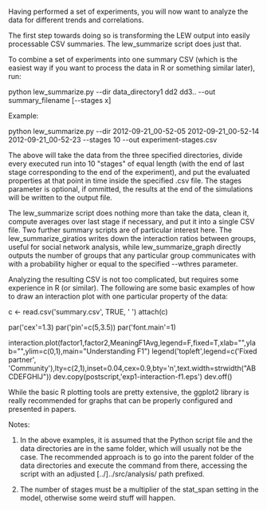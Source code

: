 Having performed a set of experiments, you will now want to analyze the data for different trends and correlations.

The first step towards doing so is transforming the LEW output into easily processable CSV summaries. The lew_summarize script does just that.

To combine a set of experiments into one summary CSV (which is the easiest way if you want to process the data in R or something similar later), run:

python lew_summarize.py --dir data_directory1 dd2 dd3.. --out summary_filename [--stages x]

Example:

python lew_summarize.py --dir 2012-09-21_00-52-05  2012-09-21_00-52-14  2012-09-21_00-52-23 --stages 10 --out experiment-stages.csv

The above will take the data from the three specified directories, divide every executed run into 10 "stages" of equal length (with the end of last stage corresponding to the end of the experiment), and put the evaluated properties at that point in time inside the specified .csv file. The stages parameter is optional, if ommitted, the results at the end of the simulations will be written to the output file.

The lew_summarize script does nothing more than take the data, clean it, compute averages over last stage if necessary, and put it into a single CSV file. Two further summary scripts are of particular interest here. The lew_summarize_giratios writes down the interaction ratios between groups, useful for social network analysis, while lew_summarize_graph directly outputs the number of groups that any particular group communicates with with a probability higher or equal to the specified --wthres parameter.

Analyzing the resulting CSV is not too complicated, but requires some experience in R (or similar). The following are some basic examples of how to draw an interaction plot with one particular property of the data:


c <- read.csv('summary.csv', TRUE, ' ')
attach(c)

par('cex'=1.3)
par('pin'=c(5,3.5))
par('font.main'=1)

interaction.plot(factor1,factor2,MeaningF1Avg,legend=F,fixed=T,xlab="",ylab="",ylim=c(0,1),main="Understanding F1")
legend('topleft',legend=c('Fixed partner', 'Community'),lty=c(2,1),inset=0.04,cex=0.9,bty='n',text.width=strwidth("ABCDEFGHIJ"))
dev.copy(postscript,'exp1-interaction-f1.eps')
dev.off()


While the basic R plotting tools are pretty extensive, the ggplot2 library is really recommended for graphs that can be properly configured and presented in papers.


Notes:

1. In the above examples, it is assumed that the Python script file and the data directories are in the same folder, which will usually not be the case. The recommended approach is to go into the parent folder of the data directories and execute the command from there, accessing the script with an adjusted [../]../src/analysis/ path prefixed.

2. The number of stages must be a multiplier of the stat_span setting in the model, otherwise some weird stuff will happen.
